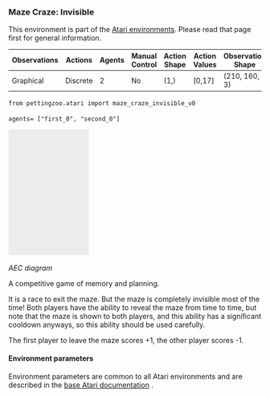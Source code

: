 
### Maze Craze: Invisible

This environment is part of the [Atari environments](../atari.md). Please read that page first for general information.

| Observations | Actions | Agents  | Manual Control | Action Shape | Action Values | Observation Shape | Observation Values | Num States |
|--------------|---------|---------|----------------|--------------|---------------|-------------------|--------------------|------------|
| Graphical    | Discrete  | 2 | No      | (1,)    | [0,17]         | (210, 160, 3)         | (0,255)            | ?          |

`from pettingzoo.atari import maze_craze_invisible_v0`

`agents= ["first_0", "second_0"]`

![maze_craze_invisible gif](atari_maze_craze_invisible.gif)

*AEC diagram*

A competitive game of memory and planning. 

It is a race to exit the maze. But the maze is completely invisible most of the time! Both players have the ability to reveal the maze from time to time, but note that the maze is shown to both players, and this ability has a significant cooldown anyways, so this ability should be used carefully.

The first player to leave the maze scores +1, the other player scores -1.


#### Environment parameters

Environment parameters are common to all Atari environments and are described in the [base Atari documentation](../atari.md) .
